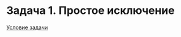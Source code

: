 # Задача 1. Простое исключение
[Условие задачи](https://github.com/netology-code/cppm-homeworks/tree/main/08/01)
